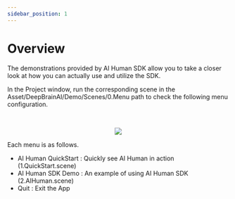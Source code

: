 ```yaml
---
sidebar_position: 1
---
```


# Overview

The demonstrations provided by AI Human SDK allow you to take a closer look at how you can actually use and utilize the SDK.

In the Project window, run the corresponding scene in the Asset/DeepBrainAI/Demo/Scenes/0.Menu path to check the following menu configuration.


<br/>

<p align="center">
<img src="/img/aihuman/unity/demo_menu.png" style={{zoom: "50%"}} />
</p>

Each menu is as follows.

- AI Human QuickStart : Quickly see AI Human in action (1.QuickStart.scene)
- AI Human SDK Demo : An example of using AI Human SDK (2.AIHuman.scene)
- Quit : Exit the App
